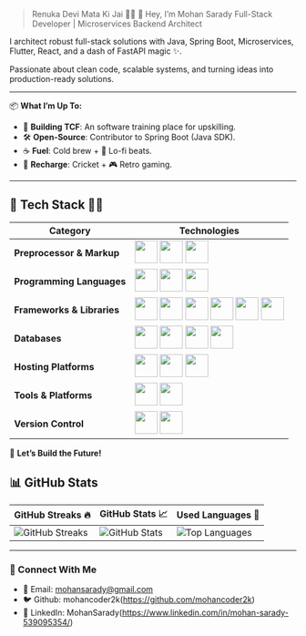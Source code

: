 
> Renuka Devi Mata Ki Jai 🙏🏻
👋 Hey, I’m Mohan Sarady
Full-Stack Developer | Microservices Backend Architect

I architect robust full-stack solutions with Java, Spring Boot, Microservices, Flutter, React, and a dash of FastAPI magic ✨.

Passionate about clean code, scalable systems, and turning ideas into production-ready solutions.

---

📦 **What I’m Up To:**  
- 🚀 **Building TCF**: An software training place for upskilling.  
- 🛠 **Open-Source**: Contributor to Spring Boot (Java SDK).  
- ☕ **Fuel**: Cold brew + 🎵 Lo-fi beats.  
- 🏏 **Recharge**: Cricket + 🎮 Retro gaming.  

---


## 🚀 Tech Stack 🧑‍💻

| **Category**                  | **Technologies**                                                                                             |
|-------------------------------|--------------------------------------------------------------------------------------------------------------|
| **Preprocessor & Markup**      | <img src="https://img.shields.io/badge/HTML5-E34F26?logo=html5&logoColor=white" height="40"> <img src="https://img.shields.io/badge/CSS3-1572B6?logo=css3&logoColor=white" height="40"> <img src="https://img.shields.io/badge/Tailwind_CSS-06B6D4?logo=tailwindcss&logoColor=white" height="40"> |
| **Programming Languages**      | <img src="https://img.shields.io/badge/C-A8B9CC?logo=c&logoColor=white" height="40"> <img src="https://img.shields.io/badge/Python-3776AB?logo=python&logoColor=white" height="40"> <img src="https://img.shields.io/badge/Java-007396?logo=java&logoColor=white" height="40"> |
| **Frameworks & Libraries**     | <img src="https://img.shields.io/badge/Spring%20Boot-6DB33F?logo=spring-boot&logoColor=white" height="40"> <img src="https://img.shields.io/badge/FastAPI-009688?logo=fastapi&logoColor=white" height="40"> <img src="https://img.shields.io/badge/Flask-000000?logo=flask&logoColor=white" height="40"> <img src="https://img.shields.io/badge/React-61DAFB?logo=react&logoColor=black" height="40"> <img src="https://img.shields.io/badge/Flutter-02569B?logo=flutter&logoColor=white" height="40"> <img src="https://img.shields.io/badge/React%20Native-61DAFB?logo=react&logoColor=black" height="40"> |
| **Databases**                  | <img src="https://img.shields.io/badge/MySQL-4479A1?logo=mysql&logoColor=white" height="40"> <img src="https://img.shields.io/badge/PostgreSQL-4169E1?logo=postgresql&logoColor=white" height="40"> <img src="https://img.shields.io/badge/Firebase-FFCA28?logo=firebase&logoColor=black" height="40"> <img src="https://img.shields.io/badge/MongoDB-47A248?logo=mongodb&logoColor=white" height="40"> |
| **Hosting Platforms**          | <img src="https://img.shields.io/badge/Render-46E3B7?logo=render&logoColor=black" height="40"> <img src="https://img.shields.io/badge/Docker-2496ED?logo=docker&logoColor=white" height="40"> <img src="https://img.shields.io/badge/Kubernetes-326CE5?logo=kubernetes&logoColor=white" height="40"> |
| **Tools & Platforms**          | <img src="https://img.shields.io/badge/Linux-FCC624?logo=linux&logoColor=black" height="40"> <img src="https://img.shields.io/badge/Apache%20Kafka-231F20?logo=apache-kafka&logoColor=white" height="40"> |
| **Version Control**            | <img src="https://img.shields.io/badge/Git-F05032?logo=git&logoColor=white" height="40"> <img src="https://img.shields.io/badge/GitHub-181717?logo=github&logoColor=white" height="40"> |



🚀 **Let’s Build the Future!**  


## 📊 GitHub Stats

| GitHub Streaks 🔥 | GitHub Stats 📈 | Used Languages 🚀 |
|--------------------|-----------------|--------------------|
| ![GitHub Streaks](https://github-readme-streak-stats.herokuapp.com?user=mohancoder2k&theme=tokyonight) | ![GitHub Stats](https://github-readme-stats.vercel.app/api?username=mohancoder2k&show_icons=true&theme=tokyonight) | ![Top Languages](https://github-readme-stats.vercel.app/api/top-langs/?username=mohancoder2k&layout=compact&theme=tokyonight) |

---

### 💬 Connect With Me
- 📧 Email: mohansarady@gmail.com
- 🐦 Github: mohancoder2k(https://github.com/mohancoder2k)
- 💼 LinkedIn: MohanSarady(https://www.linkedin.com/in/mohan-sarady-539095354/)
